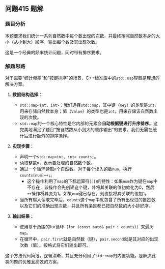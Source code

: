 ## 问题415 题解

### 题目分析

本题要求我们统计一系列自然数中每个数出现的次数，并最终按照自然数本身的大小（从小到大）顺序，输出每个数及其出现次数。

这是一个经典的频率统计问题，同时带有排序要求。

### 解题思路

对于需要“统计频率”和“按键排序”的场景，C++标准库中的`std::map`容器是理想的解决方案。

1.  **数据结构选择**：
    -   `std::map<int, int>`：我们选择`std::map`，其中键（`Key`）的类型是`int`，用来存储自然数本身；值（`Value`）的类型也是`int`，用来存储该自然数出现的次数。
    -   `std::map`的一个核心特性是它内部的元素会**自动根据键进行升序排序**。这完美地满足了题目“按自然数从小到大的顺序输出”的要求，我们无需在统计后进行额外的排序操作。

2.  **实现步骤**：
    -   声明一个`std::map<int, int> counts;`。
    -   读取整数`n`，表示要处理的自然数个数。
    -   通过一个循环读取`n`个自然数。对于每个读入的数`num`，执行`counts[num]++;`。
        -   这个操作利用了`map`的下标运算符(`[]`)的特性：如果`num`作为键在`map`中不存在，该操作会先创建这个键，并将其关联的值初始化为0，然后`++`操作将其变为1。如果`num`键已存在，则直接将其关联的值加1。
    -   当所有输入读取完毕后，`counts`这个`map`中就包含了所有出现过的自然数以及它们的准确出现次数，并且所有条目都已按自然数的大小排好序。

3.  **输出结果**：
    -   使用基于范围的for循环（`for (const auto& pair : counts)`）来遍历`map`。
    -   在循环中，`pair.first`就是自然数（键），`pair.second`就是其对应的出现次数（值）。按格式将它们输出即可。

这个方法代码简洁，逻辑清晰，并且充分利用了`std::map`的内置功能，是解决此类问题的优雅且高效的方案。
